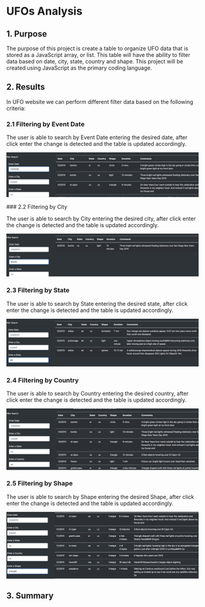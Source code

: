 # UFOs Analysis

## 1. Purpose
The purpose of this project is create a table to organize UFO data that is stored as a JavaScript array, or list. This table will have the ability to filter data based on date, city, state, country and shape. This project will be created using JavaScript as the primary coding language.

## 2. Results
In UFO website we can perform different filter data based on the following criteria:
### 2.1 Filtering by Event Date

The user is able to search by Event Date entering the desired date, after click enter the change is detected and the table is updated accordingly.

<p align="center">
  <img  src="/Resources/Filter_date.png">
</p>
### 2.2 Filtering by City

The user is able to search by City entering the desired city, after click enter the change is detected and the table is updated accordingly.
<p align="center">
  <img  src="/Resources/Filter_City.png">
</p>

### 2.3 Filtering by State

The user is able to search by State entering the desired state, after click enter the change is detected and the table is updated accordingly.
<p align="center">
  <img  src="/Resources/Filter_State.png">
</p>

### 2.4 Filtering by Country

The user is able to search by Country entering the desired country, after click enter the change is detected and the table is updated accordingly.
<p align="center">
  <img  src="/Resources/Filter_Country.png">
</p>

### 2.5 Filtering by Shape

The user is able to search by Shape entering the desired Shape, after click enter the change is detected and the table is updated accordingly.
<p align="center">
  <img  src="/Resources/Filter_Shape.png">
</p>

## 3. Summary


